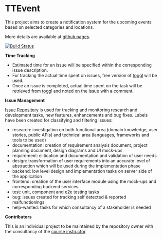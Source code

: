 # TTEvent

This project aims to create a notification system for the upcoming events based on selected categories and locations. 

More details are available at [github pages](https://huseyin-kilic.github.io/Fall2017Swe573/).

[![Build Status](https://travis-ci.org/huseyin-kilic/Fall2017Swe573.svg?branch=master)](https://travis-ci.org/huseyin-kilic/Fall2017Swe573)

**Time Tracking**

* Estimated time for an issue will be specified within the corresponding issue description. 
* For tracking the actual time spent on issues, free version of [toggl](https://toggl.com) will be used.
* Once an issue is completed, actual time spent on the task will be retrieved from [toggl](https://toggl.com) and noted on the issue with a comment.

**Issue Management**

[Issue Repository](https://github.com/huseyin-kilic/Fall2017Swe573/issues) is used for tracking and monitoring research and development tasks, new features, enhancements and bug fixes. Labels have been created for classifying and filtering issues:
* research: investigation on both functional area (domain knowledge, user stories, public APIs) and technical area (languages, frameworks and tools to be used)  
* documentation: creation of requirement analysis document, project planning document, design diagrams and UI mock-ups
* requirement: elitication and documentation and validation of user needs
* design: transformation of user requirements into an accurate level of abstraction which will be used during the implementation phase
* backend: low level design and implementation tasks on server side of the application
* frontend: creation of the user interface module using the mock-ups and corresponding backend services
* test: unit, component and e2e testing tasks
* bug: issues created for tracking self detected & reported malfunctionings
* help-wanted: tasks for which consultancy of a stakeholder is needed



**Contributors**

This is an individual project to be maintained by the repository owner with the consultancy of the [course instructor](https://github.com/uskudarli).

